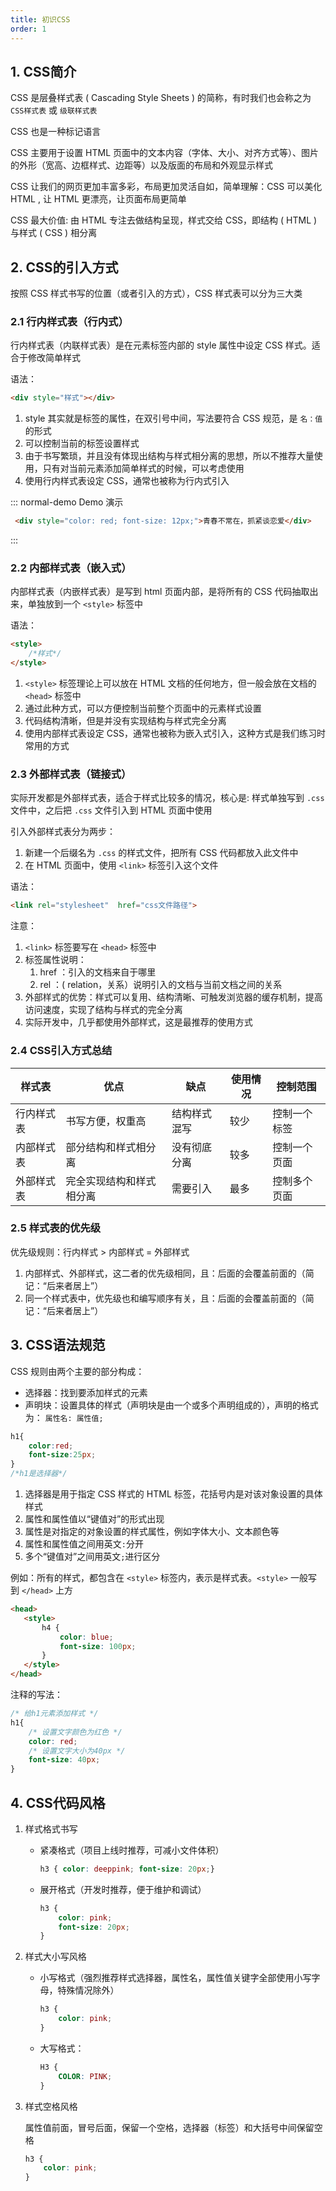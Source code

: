 ```yaml
---
title: 初识CSS
order: 1
---
```


## 1. CSS简介

CSS 是层叠样式表 ( Cascading Style Sheets ) 的简称，有时我们也会称之为 `CSS样式表` 或 `级联样式表`

CSS 也是一种标记语言

CSS 主要用于设置 HTML 页面中的文本内容（字体、大小、对齐方式等）、图片的外形（宽高、边框样式、边距等）以及版面的布局和外观显示样式

CSS 让我们的网页更加丰富多彩，布局更加灵活自如，简单理解：CSS 可以美化 HTML , 让 HTML 更漂亮，让页面布局更简单

CSS 最大价值: 由 HTML 专注去做结构呈现，样式交给 CSS，即结构 ( HTML ) 与样式 ( CSS ) 相分离

## 2. CSS的引入方式

按照 CSS 样式书写的位置（或者引入的方式），CSS 样式表可以分为三大类

### 2.1 行内样式表（行内式）

行内样式表（内联样式表）是在元素标签内部的 style 属性中设定 CSS 样式。适合于修改简单样式

语法：
```html
<div style="样式"></div>
```

1. style 其实就是标签的属性，在双引号中间，写法要符合 CSS 规范，是 `名：值` 的形式
2. 可以控制当前的标签设置样式
3. 由于书写繁琐，并且没有体现出结构与样式相分离的思想，所以不推荐大量使用，只有对当前元素添加简单样式的时候，可以考虑使用
4. 使用行内样式表设定 CSS，通常也被称为行内式引入

::: normal-demo Demo 演示

```html
 <div style="color: red; font-size: 12px;">青春不常在，抓紧谈恋爱</div>
```

:::

### 2.2 内部样式表（嵌入式）

内部样式表（内嵌样式表）是写到 html 页面内部，是将所有的 CSS 代码抽取出来，单独放到一个 `<style>` 标签中

语法：
```html
<style>
    /*样式*/
</style>
```

1. `<style>` 标签理论上可以放在 HTML 文档的任何地方，但一般会放在文档的 `<head>` 标签中
2. 通过此种方式，可以方便控制当前整个页面中的元素样式设置
3. 代码结构清晰，但是并没有实现结构与样式完全分离
4. 使用内部样式表设定 CSS，通常也被称为嵌入式引入，这种方式是我们练习时常用的方式

### 2.3 外部样式表（链接式）

实际开发都是外部样式表，适合于样式比较多的情况，核心是: 样式单独写到 `.css` 文件中，之后把 `.css` 文件引入到 HTML 页面中使用

引入外部样式表分为两步：
1. 新建一个后缀名为 `.css` 的样式文件，把所有 CSS 代码都放入此文件中
2. 在 HTML 页面中，使用 `<link>` 标签引入这个文件

语法：
```html
<link rel="stylesheet"  href="css文件路径">
```

注意：
1. `<link>` 标签要写在 `<head>` 标签中
2. 标签属性说明： 
	1. href ：引入的文档来自于哪里
	2. rel ：( relation，关系）说明引入的文档与当前文档之间的关系
3. 外部样式的优势：样式可以复用、结构清晰、可触发浏览器的缓存机制，提高访问速度，实现了结构与样式的完全分离
4. 实际开发中，几乎都使用外部样式，这是最推荐的使用方式

### 2.4 CSS引入方式总结

| 样式表     | 优点                 | 缺点         | 使用情况 | 控制范围     |
| ---------- | -------------------- | ------------ | -------- | ------------ |
| 行内样式表 | 书写方便，权重高     | 结构样式混写 | 较少     | 控制一个标签 |
| 内部样式表 | 部分结构和样式相分离 | 没有彻底分离 | 较多     | 控制一个页面 |
| 外部样式表           |  完全实现结构和样式相分离                    |  需要引入            | 最多         |  控制多个页面            |

### 2.5 样式表的优先级

优先级规则：行内样式 > 内部样式 = 外部样式

1. 内部样式、外部样式，这二者的优先级相同，且：后面的会覆盖前面的（简记：“后来者居上”）
2. 同一个样式表中，优先级也和编写顺序有关，且：后面的会覆盖前面的（简记：“后来者居上”）

## 3. CSS语法规范

CSS 规则由两个主要的部分构成：
+ 选择器：找到要添加样式的元素
+ 声明块：设置具体的样式（声明块是由一个或多个声明组成的），声明的格式为： `属性名: 属性值;`

```css
h1{
	color:red;
	font-size:25px;
}
/*h1是选择器*/
```

 1. 选择器是用于指定 CSS 样式的 HTML 标签，花括号内是对该对象设置的具体样式
 2. 属性和属性值以“键值对”的形式出现
 3. 属性是对指定的对象设置的样式属性，例如字体大小、文本颜色等
 4. 属性和属性值之间用英文`:`分开
 5. 多个“键值对”之间用英文`;`进行区分

 例如：所有的样式，都包含在 `<style>` 标签内，表示是样式表。`<style>` 一般写到 `</head>` 上方

 ```html
<head>
    <style>
        h4 {
            color: blue;
            font-size: 100px;
        }
    </style>
</head>
 ```

注释的写法：
```css
/* 给h1元素添加样式 */
h1{
	/* 设置文字颜色为红色 */
	color: red;
	/* 设置文字大小为40px */
	font-size: 40px;
}
```

## 4. CSS代码风格

1. 样式格式书写

   + 紧凑格式（项目上线时推荐，可减小文件体积）

     ```css
     h3 { color: deeppink; font-size: 20px;}
     ```

   + 展开格式（开发时推荐，便于维护和调试）

     ```css
     h3 {
         color: pink;
         font-size: 20px;    
     }
     ```

2. 样式大小写风格

   + 小写格式（强烈推荐样式选择器，属性名，属性值关键字全部使用小写字母，特殊情况除外）

     ```css
     h3 {
         color: pink;
     }
     ```

   + 大写格式：

     ```css
     H3 {
         COLOR: PINK;   
     }
     ```

3. 样式空格风格

   属性值前面，冒号后面，保留一个空格，选择器（标签）和大括号中间保留空格

   ```css
   h3 {
       color: pink;    
   }
   ```

   
